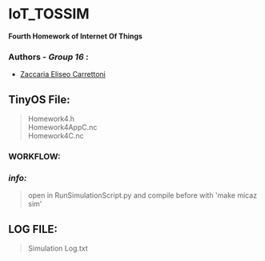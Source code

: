 # IoT_TOSSIM
 **Fourth Homework of Internet Of Things**

 ### Authors \- ***Group 16*** :
- [Zaccaria Eliseo Carrettoni](https://github.com/IronZack95)

## TinyOS File:
> Homework4.h<br>
> Homework4AppC.nc<br>
> Homework4C.nc<br>

### WORKFLOW:
### *info:*
> open in RunSimulationScript.py and compile before with 'make micaz sim'

## LOG FILE:
> Simulation Log.txt
